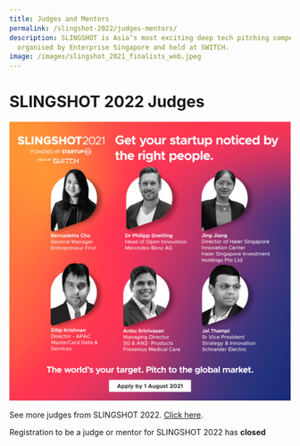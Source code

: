 ```yaml
---
title: Judges and Mentors
permalink: /slingshot-2022/judges-mentors/
description: SLINGSHOT is Asia’s most exciting deep tech pitching competition
  organised by Enterprise Singapore and held at SWITCH.
image: /images/slingshot_2021_finalists_web.jpeg
---
```

# SLINGSHOT 2022 Judges
![SLINGSHOT 2021 Judges](/images/SLINGSHOT_2021-Social-Judges_1.jpg)

See more judges from SLINGSHOT 2022. [Click here](https://slingshot.agorize.com/en/challenges/2022-edition/pages/meet-the-judges?lang=en).

Registration to be a judge or mentor for SLINGSHOT 2022 has **closed**